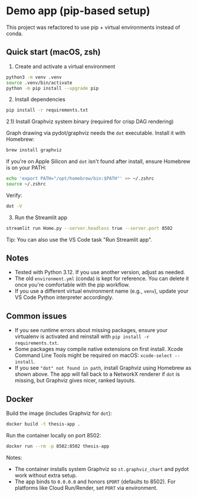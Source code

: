 # Demo app (pip-based setup)

This project was refactored to use pip + virtual environments instead of conda.

## Quick start (macOS, zsh)

1) Create and activate a virtual environment

```bash
python3 -m venv .venv
source .venv/bin/activate
python -m pip install --upgrade pip
```

2) Install dependencies

```bash
pip install -r requirements.txt
```

2.1) Install Graphviz system binary (required for crisp DAG rendering)

Graph drawing via pydot/graphviz needs the `dot` executable. Install it with Homebrew:

```bash
brew install graphviz
```

If you're on Apple Silicon and `dot` isn't found after install, ensure Homebrew is on your PATH:

```bash
echo 'export PATH="/opt/homebrew/bin:$PATH"' >> ~/.zshrc
source ~/.zshrc
```

Verify:

```bash
dot -V
```

3) Run the Streamlit app

```bash
streamlit run Home.py --server.headless true --server.port 8502
```

Tip: You can also use the VS Code task "Run Streamlit app".

## Notes
- Tested with Python 3.12. If you use another version, adjust as needed.
- The old `environment.yml` (conda) is kept for reference. You can delete it once you're comfortable with the pip workflow.
- If you use a different virtual environment name (e.g., `venv`), update your VS Code Python interpreter accordingly.

## Common issues
- If you see runtime errors about missing packages, ensure your virtualenv is activated and reinstall with `pip install -r requirements.txt`.
- Some packages may compile native extensions on first install. Xcode Command Line Tools might be required on macOS: `xcode-select --install`.
- If you see `"dot" not found in path`, install Graphviz using Homebrew as shown above. The app will fall back to a NetworkX renderer if `dot` is missing, but Graphviz gives nicer, ranked layouts.

## Docker

Build the image (includes Graphviz for `dot`):

```bash
docker build -t thesis-app .
```

Run the container locally on port 8502:

```bash
docker run --rm -p 8502:8502 thesis-app
```

Notes:
- The container installs system Graphviz so `st.graphviz_chart` and pydot work without extra setup.
- The app binds to `0.0.0.0` and honors `$PORT` (defaults to 8502). For platforms like Cloud Run/Render, set `PORT` via environment.
